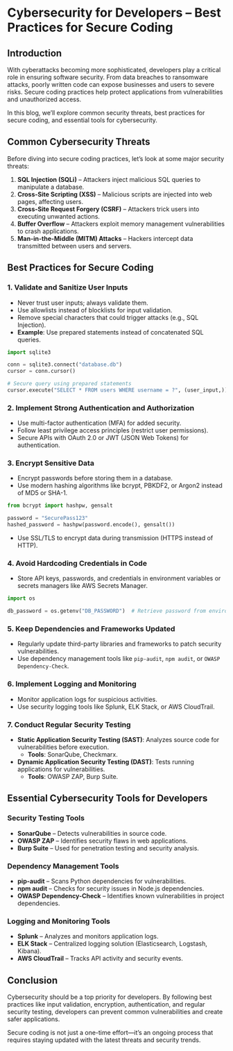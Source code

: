 # Cybersecurity for Developers – Best Practices for Secure Coding

## Introduction

With cyberattacks becoming more sophisticated, developers play a critical role in ensuring software security. From data breaches to ransomware attacks, poorly written code can expose businesses and users to severe risks. Secure coding practices help protect applications from vulnerabilities and unauthorized access.

In this blog, we’ll explore common security threats, best practices for secure coding, and essential tools for cybersecurity.

## Common Cybersecurity Threats

Before diving into secure coding practices, let’s look at some major security threats:

1. **SQL Injection (SQLi)** – Attackers inject malicious SQL queries to manipulate a database.
2. **Cross-Site Scripting (XSS)** – Malicious scripts are injected into web pages, affecting users.
3. **Cross-Site Request Forgery (CSRF)** – Attackers trick users into executing unwanted actions.
4. **Buffer Overflow** – Attackers exploit memory management vulnerabilities to crash applications.
5. **Man-in-the-Middle (MITM) Attacks** – Hackers intercept data transmitted between users and servers.

## Best Practices for Secure Coding

### 1. Validate and Sanitize User Inputs
- Never trust user inputs; always validate them.
- Use allowlists instead of blocklists for input validation.
- Remove special characters that could trigger attacks (e.g., SQL Injection).
- **Example**: Use prepared statements instead of concatenated SQL queries.

```python
import sqlite3

conn = sqlite3.connect("database.db")
cursor = conn.cursor()

# Secure query using prepared statements
cursor.execute("SELECT * FROM users WHERE username = ?", (user_input,))
```

### 2. Implement Strong Authentication and Authorization
- Use multi-factor authentication (MFA) for added security.
- Follow least privilege access principles (restrict user permissions).
- Secure APIs with OAuth 2.0 or JWT (JSON Web Tokens) for authentication.

### 3. Encrypt Sensitive Data
- Encrypt passwords before storing them in a database.
- Use modern hashing algorithms like bcrypt, PBKDF2, or Argon2 instead of MD5 or SHA-1.

```python
from bcrypt import hashpw, gensalt

password = "SecurePass123"
hashed_password = hashpw(password.encode(), gensalt())
```

- Use SSL/TLS to encrypt data during transmission (HTTPS instead of HTTP).

### 4. Avoid Hardcoding Credentials in Code
- Store API keys, passwords, and credentials in environment variables or secrets managers like AWS Secrets Manager.

```python
import os

db_password = os.getenv("DB_PASSWORD")  # Retrieve password from environment variable
```

### 5. Keep Dependencies and Frameworks Updated
- Regularly update third-party libraries and frameworks to patch security vulnerabilities.
- Use dependency management tools like `pip-audit`, `npm audit`, or `OWASP Dependency-Check`.

### 6. Implement Logging and Monitoring
- Monitor application logs for suspicious activities.
- Use security logging tools like Splunk, ELK Stack, or AWS CloudTrail.

### 7. Conduct Regular Security Testing
- **Static Application Security Testing (SAST)**: Analyzes source code for vulnerabilities before execution.
  - **Tools**: SonarQube, Checkmarx.
- **Dynamic Application Security Testing (DAST)**: Tests running applications for vulnerabilities.
  - **Tools**: OWASP ZAP, Burp Suite.

## Essential Cybersecurity Tools for Developers

### Security Testing Tools
- **SonarQube** – Detects vulnerabilities in source code.
- **OWASP ZAP** – Identifies security flaws in web applications.
- **Burp Suite** – Used for penetration testing and security analysis.

### Dependency Management Tools
- **pip-audit** – Scans Python dependencies for vulnerabilities.
- **npm audit** – Checks for security issues in Node.js dependencies.
- **OWASP Dependency-Check** – Identifies known vulnerabilities in project dependencies.

### Logging and Monitoring Tools
- **Splunk** – Analyzes and monitors application logs.
- **ELK Stack** – Centralized logging solution (Elasticsearch, Logstash, Kibana).
- **AWS CloudTrail** – Tracks API activity and security events.

## Conclusion

Cybersecurity should be a top priority for developers. By following best practices like input validation, encryption, authentication, and regular security testing, developers can prevent common vulnerabilities and create safer applications.

Secure coding is not just a one-time effort—it’s an ongoing process that requires staying updated with the latest threats and security trends.
